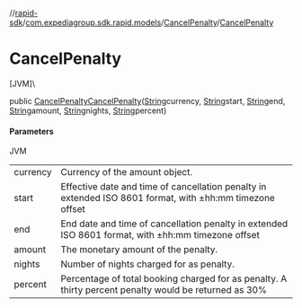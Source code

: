 //[rapid-sdk](../../../index.md)/[com.expediagroup.sdk.rapid.models](../index.md)/[CancelPenalty](index.md)/[CancelPenalty](-cancel-penalty.md)

# CancelPenalty

[JVM]\

public [CancelPenalty](index.md)[CancelPenalty](-cancel-penalty.md)([String](https://docs.oracle.com/javase/8/docs/api/java/lang/String.html)currency, [String](https://docs.oracle.com/javase/8/docs/api/java/lang/String.html)start, [String](https://docs.oracle.com/javase/8/docs/api/java/lang/String.html)end, [String](https://docs.oracle.com/javase/8/docs/api/java/lang/String.html)amount, [String](https://docs.oracle.com/javase/8/docs/api/java/lang/String.html)nights, [String](https://docs.oracle.com/javase/8/docs/api/java/lang/String.html)percent)

#### Parameters

JVM

| | |
|---|---|
| currency | Currency of the amount object. |
| start | Effective date and time of cancellation penalty in extended ISO 8601 format, with ±hh:mm timezone offset |
| end | End date and time of cancellation penalty in extended ISO 8601 format, with ±hh:mm timezone offset |
| amount | The monetary amount of the penalty. |
| nights | Number of nights charged for as penalty. |
| percent | Percentage of total booking charged for as penalty. A thirty percent penalty would be returned as 30% |
